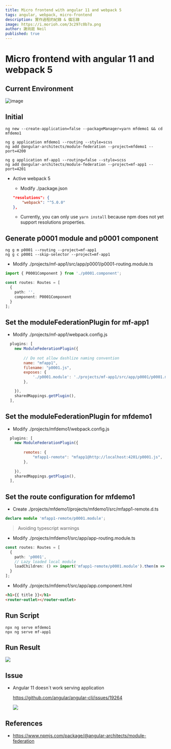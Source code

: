 ```yaml
---
title: Micro frontend with angular 11 and webpack 5
tags: angular, webpack, micro-frontend
description: 實作過程的紀錄 & 備忘錄
image: https://i.morioh.com/3c297c0b7a.png
author: 謝尚庭 Neil
published: true
---
```


# Micro frontend with angular 11 and webpack 5

## Current Environment

![image](https://i.imgur.com/OiSb9fH.png)

## Initial

```shell
ng new --create-application=false --packageManager=yarn mfdemo1 && cd mfdemo1

ng g application mfdemo1 --routing --style=scss
ng add @angular-architects/module-federation --project=mfdemo1 --port=4200

ng g application mf-app1 --routing=false --style=scss
ng add @angular-architects/module-federation --project=mf-app1 --port=4201
```

- Active webpack 5

  - Modify ./package.json

  ```json
  "resolutions": {
      "webpack": "^5.0.0"
  },
  ```

  - Currently, you can only use `yarn install` because npm does not yet support resolutions properties.

## Generate p0001 module and p0001 component

```shell
ng g m p0001 --routing --project=mf-app1
ng g c p0001 --skip-selector --project=mf-app1
```

- Modify ./projects/mf-app1/src/app/p0001/p0001-routing.module.ts

```typescript
import { P0001Component } from './p0001.component';

const routes: Routes = [
  {
    path: '',
    component: P0001Component
  }
];
```

## Set the moduleFederationPlugin for mf-app1

- Modify ./projects/mf-app1/webpack.config.js

```javascript
  plugins: [
    new ModuleFederationPlugin({
      
        // Do not allow dashlize naming convention
        name: "mfapp1",
        filename: "p0001.js",
        exposes: {
            './p0001.module': './projects/mf-app1/src/app/p0001/p0001.module.ts'
        },

    }),
    sharedMappings.getPlugin(),
  ],
```

## Set the moduleFederationPlugin for mfdemo1

- Modify ./projects/mfdemo1/webpack.config.js

```javascript
  plugins: [
    new ModuleFederationPlugin({
    
        remotes: {
            "mfapp1-remote": "mfapp1@http://localhost:4201/p0001.js",
        },
        
    }),
    sharedMappings.getPlugin(),
  ],
```

## Set the route configuration for mfdemo1

- Create ./projects/mfdemo1/projects/mfdemo1/src/mfapp1-remote.d.ts

```typescript
declare module 'mfapp1-remote/p0001.module';
```

> Avoiding typescript warnings

- Modify ./projects/mfdemo1/src/app/app-routing.module.ts

```typescript
const routes: Routes = [
  {
    path: 'p0001',
    // Lazy loaded local module
    loadChildren: () => import('mfapp1-remote/p0001.module').then(m => m.P0001Module)
  }
];
```

- Modify ./projects/mfdemo1/src/app/app.component.html

```html
<h1>{{ title }}</h1>
<router-outlet></router-outlet>
```

## Run Script

```shell
npx ng serve mfdemo1
npx ng serve mf-app1
```

## Run Result
![](https://i.imgur.com/IfbO9Ve.png)


## Issue

- Angular 11 doesn´t work serving application

    https://github.com/angular/angular-cli/issues/19264

    ![](https://i.imgur.com/MhGMig5.png)

## References

- https://www.npmjs.com/package/@angular-architects/module-federation

